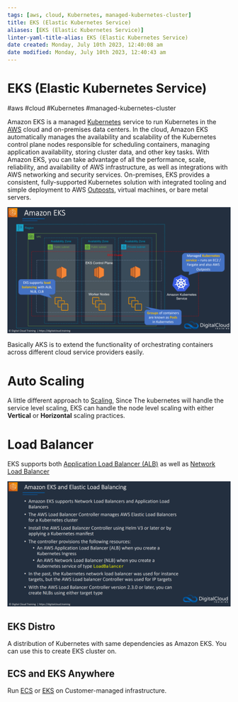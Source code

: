 ```yaml
---
tags: [aws, cloud, Kubernetes, managed-kubernetes-cluster]
title: EKS (Elastic Kubernetes Service)
aliases: [EKS (Elastic Kubernetes Service)]
linter-yaml-title-alias: EKS (Elastic Kubernetes Service)
date created: Monday, July 10th 2023, 12:40:08 am
date modified: Monday, July 10th 2023, 12:40:43 am
---
```

# EKS (Elastic Kubernetes Service)
#aws #cloud #Kubernetes #managed-kubernetes-cluster 

Amazon EKS is a managed [Kubernetes](Microservice%20Architecture/Kubernetes/Kubernetes.md) service to run Kubernetes in the [AWS](Cloud%20Computing/AWS/AWS.md) cloud and on-premises data centers. In the cloud, Amazon EKS automatically manages the availability and scalability of the Kubernetes control plane nodes responsible for scheduling containers, managing application availability, storing cluster data, and other key tasks. With Amazon EKS, you can take advantage of all the performance, scale, reliability, and availability of AWS infrastructure, as well as integrations with AWS networking and security services. On-premises, EKS provides a consistent, fully-supported Kubernetes solution with integrated tooling and simple deployment to AWS [Outposts](Outposts), virtual machines, or bare metal servers. 

![](Attachments/Pasted%20image%2020230326144454.png)

Basically AKS is to extend the functionality of orchestrating containers across different cloud service providers easily.


# Auto Scaling
A little different approach to [Scaling](Cloud%20Computing/AWS/Compute/ECS.md#Scaling), Since The kubernetes will handle the service level scaling, EKS can handle the node level scaling with either **Vertical** or **Horizontal** scaling practices. 


# Load Balancer
EKS supports both [Application Load Balancer (ALB)](Cloud%20Computing/AWS/Compute/ELB.md#Application%20Load%20Balancer%20(ALB)) as well as [Network Load Balancer](Cloud%20Computing/AWS/Compute/ELB.md#Network%20Load%20Balancer) 

![](Attachments/Pasted%20image%2020230326145214.png)


## EKS Distro
A distribution of Kubernetes with same dependencies as Amazon EKS. You can use this to create EKS cluster on.




## ECS and EKS Anywhere

Run [ECS](Cloud%20Computing/AWS/Compute/ECS.md) or [EKS](Cloud%20Computing/AWS/Compute/EKS.md) on Customer-managed infrastructure.